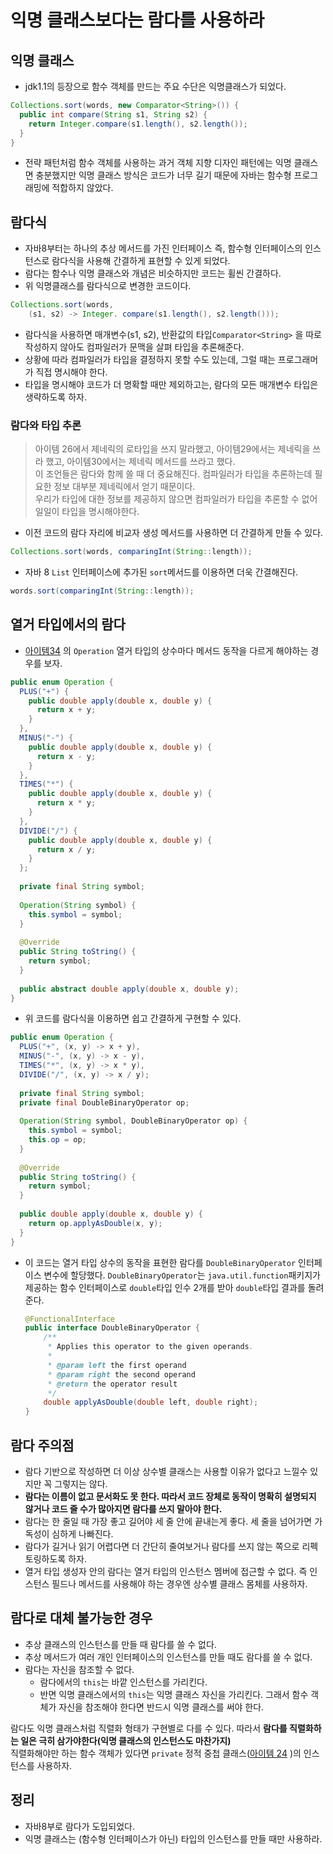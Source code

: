 # 익명 클래스보다는 람다를 사용하라

## 익명 클래스

* jdk1.1의 등장으로 함수 객체를 만드는 주요 수단은 익명클래스가 되었다.
```java
Collections.sort(words, new Comparator<String>()) {
  public int compare(String s1, String s2) {
    return Integer.compare(s1.length(), s2.length());
  }
}
```

* 전략 패턴처럼 함수 객체를 사용하는 과거 객체 지향 디자인 패턴에는 익명 클래스면 충분했지만 익명 클래스 방식은 코드가
  너무 길기 때문에 자바는 함수형 프로그래밍에 적합하지 않았다.

## 람다식

* 자바8부터는 하나의 추상 메서드를 가진 인터페이스 즉, 함수형 인터페이스의 인스턴스로 람다식을 사용해 간결하게 표현할 수 있게 되었다.
* 람다는 함수나 익명 클래스와 개념은 비슷하지만 코드는 휠씬 간결하다.
* 위 익명클래스를 람다식으로 변경한 코드이다.

```java
Collections.sort(words,
    (s1, s2) -> Integer. compare(s1.length(), s2.length()));
```

* 람다식을 사용하면 매개변수(s1, s2), 반환값의 타입`Comparator<String>` 을 따로 작성하지 않아도 컴파일러가 문맥을 살펴 타입을 추론해준다.
* 상황에 따라 컴파일러가 타입을 결정하지 못할 수도 있는데, 그럴 때는 프로그래머가 직접 명시해야 한다.
* 타입을 명시해야 코드가 더 명확할 때만 제외하고는, 람다의 모든 매개변수 타입은 생략하도록 하자.

### 람다와 타입 추론 

> 아이템 26에서 제네릭의 로타입을 쓰지 말라했고, 아이템29에서는 제네릭을 쓰라 했고, 아이템30에서는 제네릭 메서드를
> 쓰라고 했다. <br>
> 이 조언들은 람다와 함께 쓸 때 더 중요해진다. 컴파일러가 타입을 추론하는데 필요한 정보 대부분 제네릭에서 얻기 때문이다. <br>
> 우리가 타입에 대한 정보를 제공하지 않으면 컴파일러가 타입을 추론할 수 없어 일일이 타입을 명시해야한다.


* 이전 코드의 람다 자리에 비교자 생성 메서드를 사용하면 더 간결하게 만들 수 있다.

```java
Collections.sort(words, comparingInt(String::length));
```

* 자바 8 `List` 인터페이스에 추가된 `sort`메서드를 이용하면 더욱 간결해진다.

```java
words.sort(comparingInt(String::length));
```

## 열거 타입에서의 람다

* [아이템34](https://github.com/parkhanbeen/study/blob/master/effective-java/6%EC%9E%A5/34.int%20%EC%83%81%EC%88%98%20%EB%8C%80%EC%8B%A0%20%EC%97%B4%EA%B1%B0%20%ED%83%80%EC%9E%85%EC%9D%84%20%EC%82%AC%EC%9A%A9%ED%95%98%EB%9D%BC.md) 의 
  `Operation` 열거 타입의 상수마다 메서드 동작을 다르게 해야하는 경우를 보자.

```java
public enum Operation {
  PLUS("+") {
    public double apply(double x, double y) {
      return x + y;
    }
  },
  MINUS("-") {
    public double apply(double x, double y) {
      return x - y;
    }
  },
  TIMES("*") {
    public double apply(double x, double y) {
      return x * y;
    }
  },
  DIVIDE("/") {
    public double apply(double x, double y) {
      return x / y;
    }
  };
  
  private final String symbol;
  
  Operation(String symbol) {
    this.symbol = symbol;
  }
  
  @Override
  public String toString() {
    return symbol;
  }
  
  public abstract double apply(double x, double y);
}
```

* 위 코드를 람다식을 이용하면 쉽고 간결하게 구현할 수 있다.

```java
public enum Operation {
  PLUS("+", (x, y) -> x + y),
  MINUS("-", (x, y) -> x - y),
  TIMES("*", (x, y) -> x * y),
  DIVIDE("/", (x, y) -> x / y);
  
  private final String symbol;
  private final DoubleBinaryOperator op;
  
  Operation(String symbol, DoubleBinaryOperator op) {
    this.symbol = symbol;
    this.op = op;
  }
  
  @Override
  public String toString() {
    return symbol;
  }
  
  public double apply(double x, double y) {
    return op.applyAsDouble(x, y);
  }
}
```

* 이 코드는 열거 타입 상수의 동작을 표현한 람다를 `DoubleBinaryOperator` 인터페이스 변수에 할당했다.
  `DoubleBinaryOperator`는 `java.util.function`패키지가 제공하는 함수 인터페이스로 `double`타입 인수 2개를 받아
  `double`타입 결과를 돌려준다.
    ```java
    @FunctionalInterface
    public interface DoubleBinaryOperator {
        /**
         * Applies this operator to the given operands.
         *
         * @param left the first operand
         * @param right the second operand
         * @return the operator result
         */
        double applyAsDouble(double left, double right);
    }
    ```
  
## 람다 주의점

* 람다 기반으로 작성하면 더 이상 상수별 클래스는 사용할 이유가 없다고 느낄수 있지만 꼭 그렇지는 않다.
* **람다는 이름이 없고 문서화도 못 한다. 따라서 코드 장체로 동작이 명확히 설명되지 않거나 코드 줄 수가 많아지면
  람다를 쓰지 말아야 한다.**
* 람다는 한 줄일 때 가장 좋고 길어야 세 줄 안에 끝내는게 좋다. 세 줄을 넘어가면 가독성이 심하게 나빠진다.
* 람다가 길거나 읽기 어렵다면 더 간단히 줄여보거나 람다를 쓰지 않는 쪽으로 리펙토링하도록 하자.
* 열거 타입 생성자 안의 람다는 열거 타입의 인스턴스 멤버에 접근할 수 없다. 즉 인스턴스 필드나 메서드를 사용해야 하는
  경우엔 상수별 클래스 몸체를 사용하자.

## 람다로 대체 불가능한 경우

* 추상 클래스의 인스턴스를 만들 때 람다를 쓸 수 없다.
* 추상 메서드가 여러 개인 인터페이스의 인스턴스를 만들 때도 람다를 쓸 수 없다.
* 람다는 자신을 참조할 수 없다.
  * 람다에서의 `this`는 바깥 인스턴스를 가리킨다.
  * 반면 익명 클래스에서의 `this`는 익명 클래스 자신을 가리킨다. 그래서 함수 객체가 자신을 참조해야 한다면 반드시
    익명 클래스를 써야 한다.

람다도 익명 클래스처럼 직렬화 형태가 구현별로 다를 수 있다. 
따라서 **람다를 직렬화하는 일은 극히 삼가야한다(익명 클래스의 인스턴스도 마찬가지)** <br>
직렬화해야만 하는 함수 객체가 있다면 `private` 정적 중첩 클래스([아이템 24](https://github.com/parkhanbeen/study/blob/master/effective-java/4%EC%9E%A5/24.%EB%A9%A4%EB%B2%84%20%ED%81%B4%EB%9E%98%EC%8A%A4%EB%8A%94%20%EB%90%98%EB%8F%84%EB%A1%9D%20static%EC%9C%BC%EB%A1%9C%20%EB%A7%8C%EB%93%A4%EB%9D%BC.md) )의 
인스턴스를 사용하자.

## 정리

* 자바8부로 람다가 도입되었다.
* 익명 클래스는 (함수형 인터페이스가 아닌) 타입의 인스턴스를 만들 때만 사용하라.
